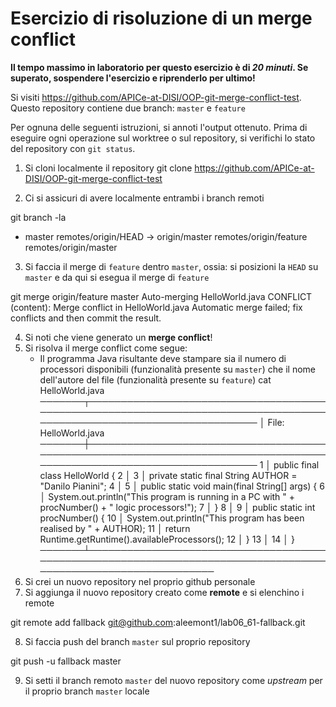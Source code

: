 # Esercizio di risoluzione di un merge conflict

**Il tempo massimo in laboratorio per questo esercizio è di _20 minuti_.
Se superato, sospendere l'esercizio e riprenderlo per ultimo!**

Si visiti https://github.com/APICe-at-DISI/OOP-git-merge-conflict-test.
Questo repository contiene due branch: `master` e `feature`

Per ognuna delle seguenti istruzioni, si annoti l'output ottenuto.
Prima di eseguire ogni operazione sul worktree o sul repository,
si verifichi lo stato del repository con `git status`.

1. Si cloni localmente il repository
git clone https://github.com/APICe-at-DISI/OOP-git-merge-conflict-test

2. Ci si assicuri di avere localmente entrambi i branch remoti

git branch -la 

* master
  remotes/origin/HEAD -> origin/master
  remotes/origin/feature
  remotes/origin/master

3. Si faccia il merge di `feature` dentro `master`, ossia: si posizioni la `HEAD` su `master`
   e da qui si esegua il merge di `feature`

git merge origin/feature master
Auto-merging HelloWorld.java
CONFLICT (content): Merge conflict in HelloWorld.java
Automatic merge failed; fix conflicts and then commit the result.

4. Si noti che viene generato un **merge conflict**!
5. Si risolva il merge conflict come segue:
   - Il programma Java risultante deve stampare sia il numero di processori disponibili
     (funzionalità presente su `master`)
     che il nome dell'autore del file
     (funzionalità presente su `feature`)
     cat HelloWorld.java
───────┬───────────────────────────────────────────────────────────────────────────────────────────────────────────────────────
       │ File: HelloWorld.java
───────┼───────────────────────────────────────────────────────────────────────────────────────────────────────────────────────
   1   │ public final class HelloWorld {
   2   │ 
   3   │     private static final String AUTHOR = "Danilo Pianini";
   4   │ 
   5   │     public static void main(final String[] args) {
   6   │         System.out.println("This program is running in a PC with " + procNumber() + " logic processors!");
   7   │     }
   8   │ 
   9   │     public static int procNumber() {
  10   │         System.out.println("This program has been realised by " + AUTHOR);
  11   │         return Runtime.getRuntime().availableProcessors();
  12   │     }
  13   │ 
  14   │ }
───────┴────────────────────────────────────────────────────────────────────────────────────────────────────────────────
6. Si crei un nuovo repository nel proprio github personale
7. Si aggiunga il nuovo repository creato come **remote** e si elenchino i remote

git remote add fallback git@github.com:aleemont1/lab06_61-fallback.git

8. Si faccia push del branch `master` sul proprio repository

git push -u fallback master

9. Si setti il branch remoto `master` del nuovo repository come *upstream* per il proprio branch `master` locale
